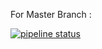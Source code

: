 For Master Branch :

[![pipeline status](https://gitlab.com/yoanndelattre/markdown-editor-rpi-docker/badges/master/pipeline.svg)](https://gitlab.com/yoanndelattre/markdown-editor-rpi-docker/commits/master)
